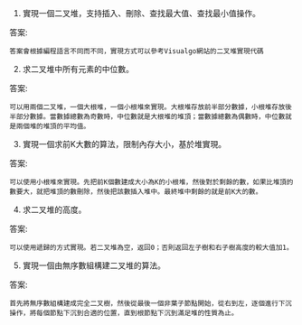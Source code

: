 

1. 實現一個二叉堆，支持插入、刪除、查找最大值、查找最小值操作。

答案:
```
答案會根據編程語言不同而不同，實現方式可以參考Visualgo網站的二叉堆實現代碼
```


2. 求二叉堆中所有元素的中位數。

答案:
```
可以用兩個二叉堆，一個大根堆，一個小根堆來實現。大根堆存放前半部分數據，小根堆存放後半部分數據。當數據總數為奇數時，中位數就是大根堆的堆頂；當數據總數為偶數時，中位數就是兩個堆的堆頂的平均值。
```


3. 實現一個求前K大數的算法，限制內存大小，基於堆實現。

答案:
```
可以使用小根堆來實現。先把前K個數建成大小為K的小根堆，然後對於剩餘的數，如果比堆頂的數要大，就把堆頂的數刪除，然後把該數插入堆中。最終堆中剩餘的就是前K大的數。
```

4. 求二叉堆的高度。

答案:
```
可以使用遞歸的方式實現。若二叉堆為空，返回0；否則返回左子樹和右子樹高度的較大值加1。
```


5. 實現一個由無序數組構建二叉堆的算法。

答案:
```
首先將無序數組構建成完全二叉樹，然後從最後一個非葉子節點開始，從右到左，逐個進行下沉操作，將每個節點下沉到合適的位置，直到根節點下沉到滿足堆的性質為止。
```